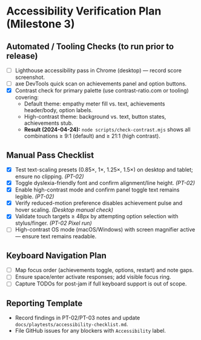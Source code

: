 # Accessibility Verification Plan (Milestone 3)

## Automated / Tooling Checks (to run prior to release)
- [ ] Lighthouse accessibility pass in Chrome (desktop) — record score screenshot.
- [ ] axe DevTools quick scan on achievements panel and option buttons.
- [x] Contrast check for primary palette (use contrast-ratio.com or tooling) covering:
  - Default theme: empathy meter fill vs. text, achievements header/body, option labels.
  - High-contrast theme: background vs. text, button states, achievements stub.
  - **Result (2024-04-24):** `node scripts/check-contrast.mjs` shows all combinations ≥ 9:1 (default) and ≥ 21:1 (high contrast).

## Manual Pass Checklist
- [x] Test text-scaling presets (0.85×, 1×, 1.25×, 1.5×) on desktop and tablet; ensure no clipping. *(PT-02)*
- [x] Toggle dyslexia-friendly font and confirm alignment/line height. *(PT-02)*
- [x] Enable high-contrast mode and confirm panel toggle text remains legible. *(PT-02)*
- [x] Verify reduced-motion preference disables achievement pulse and hover scaling. *(Desktop manual check)*
- [x] Validate touch targets ≥ 48px by attempting option selection with stylus/finger. *(PT-02 Pixel run)*
- [ ] High-contrast OS mode (macOS/Windows) with screen magnifier active — ensure text remains readable.

## Keyboard Navigation Plan
- [ ] Map focus order (achievements toggle, options, restart) and note gaps.
- [ ] Ensure space/enter activate responses; add visible focus ring.
- [ ] Capture TODOs for post-jam if full keyboard support is out of scope.

## Reporting Template
- Record findings in PT-02/PT-03 notes and update `docs/playtests/accessibility-checklist.md`.
- File GitHub issues for any blockers with `Accessibility` label.

